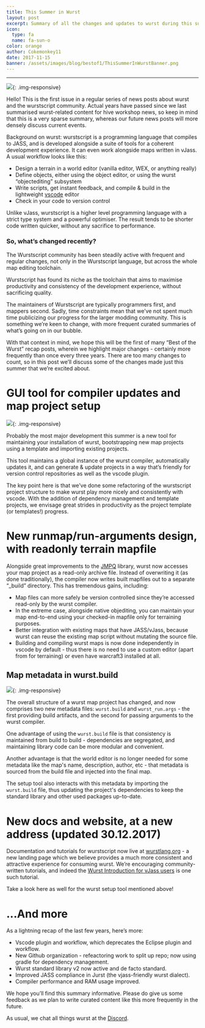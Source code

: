 ```yaml
---
title: This Summer in Wurst
layout: post
excerpt: Summary of all the changes and updates to wurst during this summer.
icon:
  type: fa
  name: fa-sun-o
color: orange
author: Cokemonkey11
date: 2017-11-15
banner: /assets/images/blog/bestof1/ThisSummerInWurstBanner.png
---
```

------
![](/assets/images/blog/bestof1/ThisSummerInWurstBanner.png){: .img-responsive}

Hello! This is the first issue in a regular series of news posts about wurst and the wurstscript community. Actual years have passed since we last summarised wurst-related content for hive workshop news, so keep in mind that this is a very sparse summary, whereas our future news posts will more densely discuss current events.

Background on wurst: wurstscript is a programming language that compiles to JASS, and is developed alongside a suite of tools for a coherent development experience. It can even work alongside maps written in vJass. A usual workflow looks like this:

* Design a terrain in a world editor (vanilla editor, WEX, or anything really)
* Define objects, either using the object editor, or using the wurst “objectediting” subsystem
* Write scripts, get instant feedback, and compile & build in the lightweight [vscode](https://code.visualstudio.com/) editor
* Check in your code to version control

Unlike vJass, wurstscript is a higher level programming language with a strict type system and a powerful optimiser. The result tends to be shorter code written quicker, without any sacrifice to performance.

### So, what’s changed recently?

The Wurstscript community has been steadily active with frequent and regular changes, not only in the Wurstscript language, but across the whole map editing toolchain.

Wurstscript has found its niche as the toolchain that aims to maximise productivity and consistency of the development experience, without sacrificing quality.

The maintainers of Wurstscript are typically programmers first, and mappers second. Sadly, time constraints mean that we’ve not spent much time publicizing our progress for the larger modding community. This is something we’re keen to change, with more frequent curated summaries of what’s going on in our bubble.

With that context in mind, we hope this will be the first of many “Best of the Wurst” recap posts, wherein we highlight major changes - certainly more frequently than once every three years. There are too many changes to count, so in this post we’ll discuss some of the changes made just this summer that we’re excited about.


# GUI tool for compiler updates and map project setup

![](/assets/images/blog/bestof1/SetupToolUI.png){: .img-responsive}

Probably the most major development this summer is a new tool for maintaining your installation of wurst, bootstrapping new map projects using a template and importing existing projects.

This tool maintains a global instance of the wurst compiler, automatically updates it, and can generate & update projects in a way that’s friendly for version control repositories as well as the vscode plugin.

The key point here is that we’ve done some refactoring of the wurstscript project structure to make wurst play more nicely and consistently with vscode. With the addition of dependency management and template projects, we envisage great strides in productivity as the project template (or templates!) progress.


# New runmap/run-arguments design, with readonly terrain mapfile

Alongside great improvements to the [JMPQ](https://github.com/inwc3/JMPQ3) library, wurst now accesses your map project as a read-only archive file. Instead of overwriting it (as done traditionally), the compiler now writes built mapfiles out to a separate “_build” directory. This has tremendous gains, including:

* Map files can more safely be version controlled since they’re accessed read-only by the wurst compiler.
* In the extreme case, alongside native objediting, you can maintain your map end-to-end using your checked-in mapfile only for terraining purposes.
* Better integration with existing maps that have JASS/vJass, because wurst can reuse the existing map script without mutating the source file.
* Building and compiling wurst maps is now done independently in vscode by default - thus there is no need to use a custom editor (apart from for terraining) or even have warcraft3 installed at all.

## Map metadata in __wurst.build__

![](/assets/images/blog/bestof1/coolGraph.png){: .img-responsive}

The overall structure of a wurst map project has changed, and now comprises two new metadata files: `wurst.build` and `wurst_run.args` - the first providing build artifacts, and the second for passing arguments to the wurst compiler.

One advantage of using the `wurst.build` file is that consistency is maintained from build to build - dependencies are segregated, and maintaining library code can be more modular and convenient.

Another advantage is that the world editor is no longer needed for some metadata like the map's name, description, author, etc - that metadata is sourced from the build file and injected into the final map.

The setup tool also interacts with this metadata by importing the `wurst.build` file, thus updating the project's dependencies to keep the standard library and other used packages up-to-date.


# New docs and website, at a new address (updated 30.12.2017)

Documentation and tutorials for wurstscript now live at [wurstlang.org](https://wurstlang.org) - a new landing page which we believe provides a much more consistent and attractive experience for consuming wurst. We’re encouraging community-written tutorials, and indeed the [Wurst Introduction for vJass users](https://wurstlang.org/tutorials/wurst_for_vjass_users.html) is one such tutorial.

Take a look here as well for the wurst setup tool mentioned above!


# ...And more

As a lightning recap of the last few years, here’s more:

* Vscode plugin and workflow, which deprecates the Eclipse plugin and workflow.
* New Github organization - refeactoring work to split up repo; now using gradle for dependency management.
* Wurst standard library v2 now active and de facto standard.
* Improved JASS compliance in Jurst (the vjass-friendly wurst dialect).
* Compiler performance and RAM usage improved.

We hope you’ll find this summary informative. Please do give us some feedback as we plan to write curated content like this more frequently in the future.

As usual, we chat all things wurst at the [Discord](https://discord.gg/mSHZpWcadz).

